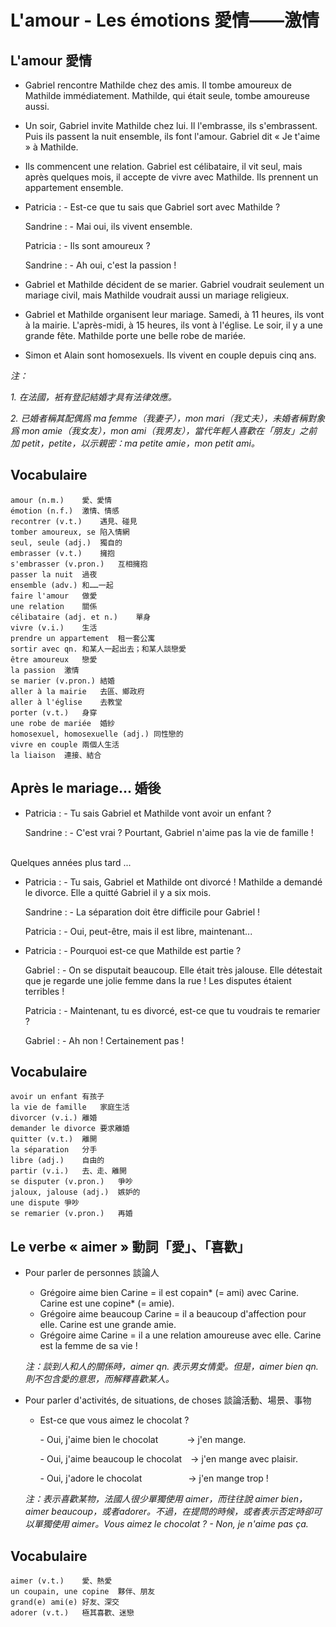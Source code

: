 # L'amour - Les émotions 愛情——激情

## L'amour 愛情
* Gabriel rencontre Mathilde chez des amis. Il tombe amoureux de Mathilde immédiatement. Mathilde, qui était seule, tombe amoureuse aussi.
* Un soir, Gabriel invite Mathilde chez lui. Il l'embrasse, ils s'embrassent. Puis ils passent la nuit ensemble, ils font l'amour. Gabriel dit « Je t'aime » à Mathilde.
* Ils commencent une relation. Gabriel est célibataire, il vit seul, mais après quelques mois, il accepte de vivre avec Mathilde. Ils prennent un appartement ensemble.
* Patricia : - Est-ce que tu sais que Gabriel sort avec Mathilde ?

    Sandrine : - Mai oui, ils vivent ensemble.

    Patricia : - Ils sont amoureux ?

    Sandrine : - Ah oui, c'est la passion !

* Gabriel et Mathilde décident de se marier. Gabriel voudrait seulement un mariage civil, mais Mathilde voudrait aussi un mariage religieux.
* Gabriel et Mathilde organisent leur mariage. Samedi, à 11 heures, ils vont à la mairie. L'après-midi, à 15 heures, ils vont à l'église. Le soir, il y a une grande fête. Mathilde porte une belle robe de mariée.
* Simon et Alain sont homosexuels. Ils vivent en couple depuis cinq ans.

*注：*

*1. 在法國，衹有登記結婚才具有法律效應。*

*2. 已婚者稱其配偶爲 ma femme（我妻子），mon mari（我丈夫），未婚者稱對象爲 mon amie（我女友），mon ami（我男友），當代年輕人喜歡在「朋友」之前加 petit，petite，以示親密：ma petite amie，mon petit ami。*

## Vocabulaire

    amour (n.m.)	愛、愛情
    émotion (n.f.)	激情、情感
    recontrer (v.t.)	遇見、碰見
    tomber amoureux, se	陷入情網
    seul, seule (adj.)	獨自的
    embrasser (v.t.)	擁抱
    s'embrasser (v.pron.)	互相擁抱
    passer la nuit	過夜
    ensemble (adv.)	和……一起
    faire l'amour	做愛
    une relation	關係
    célibataire (adj. et n.)	單身
    vivre (v.i.)	生活
    prendre un appartement	租一套公寓
    sortir avec qn.	和某人一起出去；和某人談戀愛
    être amoureux	戀愛
    la passion	激情
    se marier (v.pron.)	結婚
    aller à la mairie	去區、鄉政府
    aller à l'église	去教堂
    porter (v.t.)	身穿
    une robe de mariée	婚紗
    homosexuel, homosexuelle (adj.)	同性戀的
    vivre en couple	兩個人生活
    la liaison	連接、結合


## Après le mariage... 婚後
* Patricia : - Tu sais Gabriel et Mathilde vont avoir un enfant ?

    Sandrine : - C'est vrai ? Pourtant, Gabriel n'aime pas la vie de famille !
<br />
Quelques années plus tard ...

* Patricia : - Tu sais, Gabriel et Mathilde ont divorcé ! Mathilde a demandé le divorce. Elle a quitté Gabriel il y a six mois.

    Sandrine : - La séparation doit être difficile pour Gabriel !

    Patricia : - Oui, peut-être, mais il est libre, maintenant...

* Patricia : - Pourquoi est-ce que Mathilde est partie ?

    Gabriel : - On se disputait beaucoup. Elle était très jalouse. Elle détestait que je regarde une jolie femme dans la rue ! Les disputes étaient terribles !

    Patricia : - Maintenant, tu es divorcé, est-ce que tu voudrais te remarier ?

    Gabriel : - Ah non ! Certainement pas !

## Vocabulaire

    avoir un enfant	有孩子
    la vie de famille	家庭生活
    divorcer (v.i.)	離婚
    demander le divorce	要求離婚
    quitter (v.t.)	離開
    la séparation	分手
    libre (adj.)	自由的
    partir (v.i.)	去、走、離開
    se disputer (v.pron.)	爭吵
    jaloux, jalouse (adj.)	嫉妒的
    une dispute	爭吵
    se remarier (v.pron.)	再婚


## Le verbe « aimer » 動詞「愛」、「喜歡」
* Pour parler de personnes 談論人

    * Grégoire aime bien Carine = il est copain\* (= ami) avec Carine. Carine est une copine\* (= amie).
    * Grégoire aime beaucoup Carine = il a beaucoup d'affection pour elle. Carine est une grande amie.
    * Grégoire aime Carine = il a une relation amoureuse avec elle. Carine est la femme de sa vie !

    *注：談到人和人的關係時，aimer qn. 表示男女情愛。但是，aimer bien qn. 則不包含愛的意思，而解釋喜歡某人。*

* Pour parler d'activités, de situations, de choses 談論活動、場景、事物

    * Est-ce que vous aimez le chocolat ?

        \- Oui, j'aime bien le chocolat&emsp;&emsp;&emsp;&nbsp;-> j'en mange.

        \- Oui, j'aime beaucoup le chocolat&emsp;-> j'en mange avec plaisir.
        
        \- Oui, j'adore le chocolat&emsp;&emsp;&emsp;&emsp;&emsp;&nbsp;-> j'en mange trop !

    *注：表示喜歡某物，法國人很少單獨使用 aimer，而往往說 aimer bien，aimer beaucoup，或者adorer。不過，在提問的時候，或者表示否定時卻可以單獨使用 aimer。Vous aimez le chocolat ? - Non, je n'aime pas ça.*

## Vocabulaire

    aimer (v.t.)	愛、熱愛
    un coupain, une copine	夥伴、朋友
    grand(e) ami(e) 好友、深交
    adorer (v.t.)	極其喜歡、迷戀